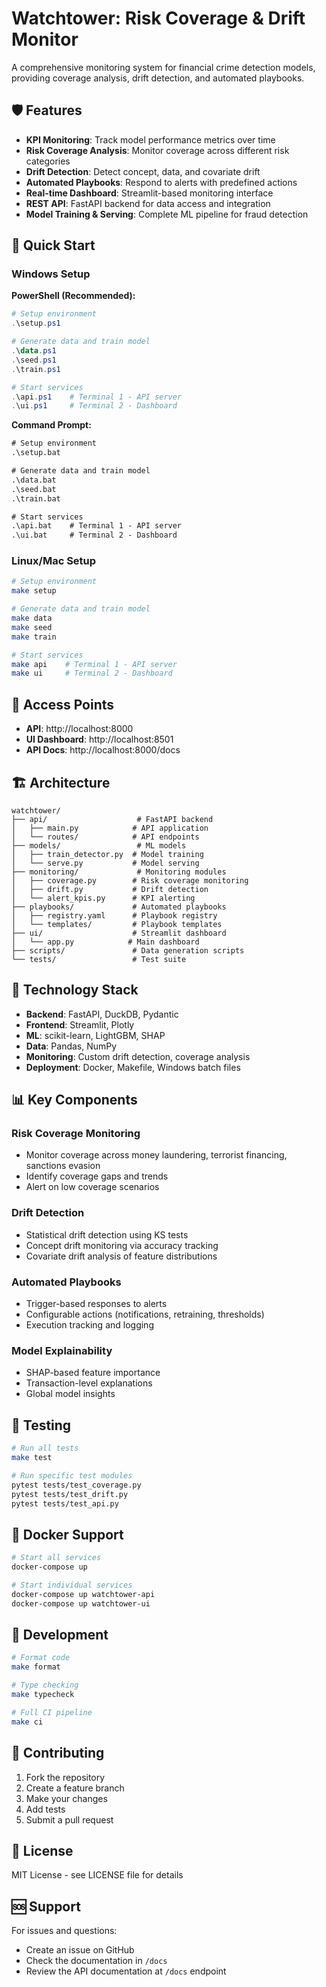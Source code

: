 # Watchtower: Risk Coverage & Drift Monitor

A comprehensive monitoring system for financial crime detection models, providing coverage analysis, drift detection, and automated playbooks.

## 🛡️ Features

- **KPI Monitoring**: Track model performance metrics over time
- **Risk Coverage Analysis**: Monitor coverage across different risk categories
- **Drift Detection**: Detect concept, data, and covariate drift
- **Automated Playbooks**: Respond to alerts with predefined actions
- **Real-time Dashboard**: Streamlit-based monitoring interface
- **REST API**: FastAPI backend for data access and integration
- **Model Training & Serving**: Complete ML pipeline for fraud detection

## 🚀 Quick Start

### Windows Setup

**PowerShell (Recommended):**
```powershell
# Setup environment
.\setup.ps1

# Generate data and train model
.\data.ps1
.\seed.ps1
.\train.ps1

# Start services
.\api.ps1    # Terminal 1 - API server
.\ui.ps1     # Terminal 2 - Dashboard
```

**Command Prompt:**
```cmd
# Setup environment
.\setup.bat

# Generate data and train model
.\data.bat
.\seed.bat
.\train.bat

# Start services
.\api.bat    # Terminal 1 - API server
.\ui.bat     # Terminal 2 - Dashboard
```

### Linux/Mac Setup

```bash
# Setup environment
make setup

# Generate data and train model
make data
make seed
make train

# Start services
make api    # Terminal 1 - API server
make ui     # Terminal 2 - Dashboard
```

## 📱 Access Points

- **API**: http://localhost:8000
- **UI Dashboard**: http://localhost:8501
- **API Docs**: http://localhost:8000/docs

## 🏗️ Architecture

```
watchtower/
├── api/                    # FastAPI backend
│   ├── main.py            # API application
│   └── routes/            # API endpoints
├── models/                 # ML models
│   ├── train_detector.py  # Model training
│   └── serve.py           # Model serving
├── monitoring/             # Monitoring modules
│   ├── coverage.py        # Risk coverage monitoring
│   ├── drift.py           # Drift detection
│   └── alert_kpis.py      # KPI alerting
├── playbooks/             # Automated playbooks
│   ├── registry.yaml      # Playbook registry
│   └── templates/         # Playbook templates
├── ui/                    # Streamlit dashboard
│   └── app.py            # Main dashboard
├── scripts/               # Data generation scripts
└── tests/                 # Test suite
```

## 🔧 Technology Stack

- **Backend**: FastAPI, DuckDB, Pydantic
- **Frontend**: Streamlit, Plotly
- **ML**: scikit-learn, LightGBM, SHAP
- **Data**: Pandas, NumPy
- **Monitoring**: Custom drift detection, coverage analysis
- **Deployment**: Docker, Makefile, Windows batch files

## 📊 Key Components

### Risk Coverage Monitoring
- Monitor coverage across money laundering, terrorist financing, sanctions evasion
- Identify coverage gaps and trends
- Alert on low coverage scenarios

### Drift Detection
- Statistical drift detection using KS tests
- Concept drift monitoring via accuracy tracking
- Covariate drift analysis of feature distributions

### Automated Playbooks
- Trigger-based responses to alerts
- Configurable actions (notifications, retraining, thresholds)
- Execution tracking and logging

### Model Explainability
- SHAP-based feature importance
- Transaction-level explanations
- Global model insights

## 🧪 Testing

```bash
# Run all tests
make test

# Run specific test modules
pytest tests/test_coverage.py
pytest tests/test_drift.py
pytest tests/test_api.py
```

## 🐳 Docker Support

```bash
# Start all services
docker-compose up

# Start individual services
docker-compose up watchtower-api
docker-compose up watchtower-ui
```

## 📝 Development

```bash
# Format code
make format

# Type checking
make typecheck

# Full CI pipeline
make ci
```

## 🤝 Contributing

1. Fork the repository
2. Create a feature branch
3. Make your changes
4. Add tests
5. Submit a pull request

## 📄 License

MIT License - see LICENSE file for details

## 🆘 Support

For issues and questions:
- Create an issue on GitHub
- Check the documentation in `/docs`
- Review the API documentation at `/docs` endpoint